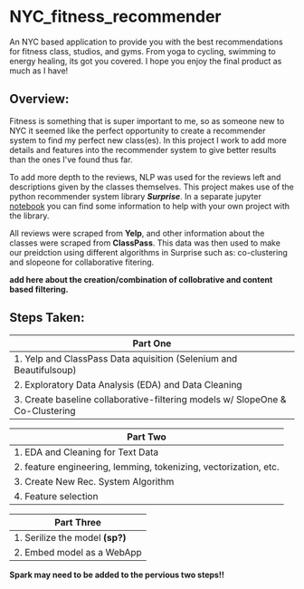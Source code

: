 # NYC_fitness_recommender

An NYC based application to provide you with the best recommendations for fitness class, studios, and gyms. From yoga to cycling, swimming to energy healing, its got you covered. I hope you enjoy the final product as much as I have! 

## Overview:

Fitness is something that is super important to me, so as someone new to NYC it seemed like the perfect opportunity to create a recommender system to find my perfect new class(es). In this project I work to add more details and features into the recommender system to give better results than the ones I've found thus far. 

To add more depth to the reviews, NLP was used for the reviews left and descriptions given by the classes themselves. This project makes use of the python recommender system library _**Surprise**_. In a separate jupyter [notebook]() you can find some information to help with your own project with the library.

All reviews were scraped from **Yelp**, and other information about the classes were scraped from **ClassPass**. This data was then used to make our preidction using different algorithms in Surprise such as: co-clustering and slopeone for collaborative fitering.

**add here about the creation/combination of collobrative and content based filtering.**

## Steps Taken:

|Part One|
|-------------|
|1. Yelp and ClassPass Data aquisition (Selenium and Beautifulsoup)|
|2. Exploratory Data Analysis (EDA) and Data Cleaning|
|3. Create baseline collaborative-filtering models w/ SlopeOne & Co-Clustering|

|Part Two|
|--------|
|1. EDA and Cleaning for Text Data                                                     |
|2. feature engineering, lemming, tokenizing, vectorization, etc.                      |
|3. Create New Rec. System Algorithm                                                   |
|4. Feature selection                                                                  |

|Part Three|
|----------|
|1. Serilize the model **(sp?)**                                                       |
|2. Embed model as a WebApp                                                            |

**Spark may need to be added to the pervious two steps!!**


